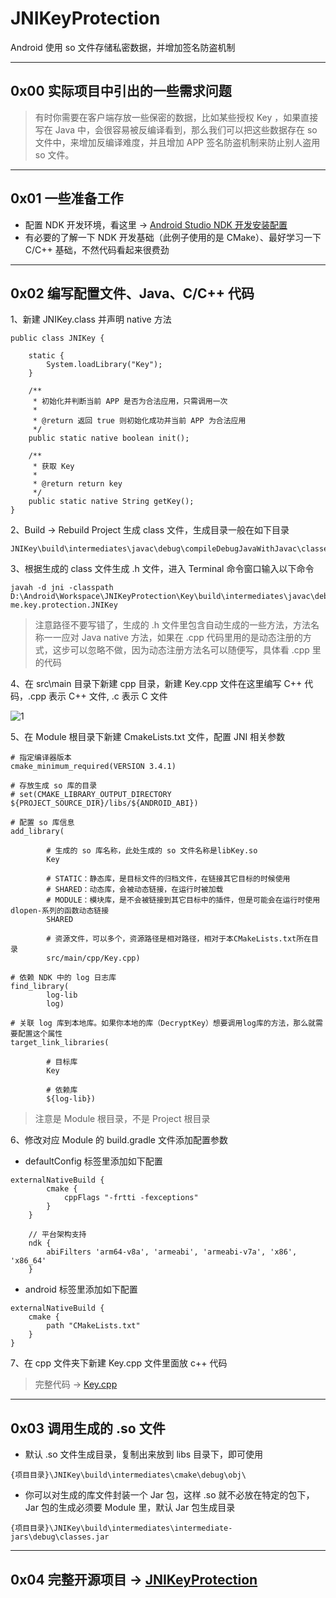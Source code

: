 # JNIKeyProtection
Android 使用 so 文件存储私密数据，并增加签名防盗机制

-------------------

## 0x00 实际项目中引出的一些需求问题
> 有时你需要在客户端存放一些保密的数据，比如某些授权 Key ，如果直接写在 Java 中，会很容易被反编译看到，那么我们可以把这些数据存在 so 文件中，来增加反编译难度，并且增加 APP 签名防盗机制来防止别人盗用 so 文件。

-------------------

## 0x01 一些准备工作
- 配置 NDK 开发环境，看这里 → [Android Studio NDK 开发安装配置](https://rockycoder.cn/android%20ndk/2018/01/18/Android-Studio-JNI-Exercise.html)  
- 有必要的了解一下 NDK 开发基础（此例子使用的是 CMake）、最好学习一下 C/C++ 基础，不然代码看起来很费劲

-------------------

## 0x02 编写配置文件、Java、C/C++ 代码
1、新建 JNIKey.class 并声明 native 方法

```
public class JNIKey {

    static {
        System.loadLibrary("Key");
    }

    /**
     * 初始化并判断当前 APP 是否为合法应用，只需调用一次
     *
     * @return 返回 true 则初始化成功并当前 APP 为合法应用
     */
    public static native boolean init();

    /**
     * 获取 Key
     *
     * @return return key
     */
    public static native String getKey();
}
```

2、Build → Rebuild Project 生成 class 文件，生成目录一般在如下目录

```
JNIKey\build\intermediates\javac\debug\compileDebugJavaWithJavac\classes\me\key\protection\
```

3、根据生成的 class 文件生成 .h 文件，进入 Terminal 命令窗口输入以下命令

```
javah -d jni -classpath D:\Android\Workspace\JNIKeyProtection\Key\build\intermediates\javac\debug\compileDebugJavaWithJavac\classes me.key.protection.JNIKey
```

> 注意路径不要写错了，生成的 .h 文件里包含自动生成的一些方法，方法名称一一应对 Java native 方法，如果在 .cpp 代码里用的是动态注册的方式，这步可以忽略不做，因为动态注册方法名可以随便写，具体看 .cpp 里的代码

4、在 src\main 目录下新建 cpp 目录，新建 Key.cpp 文件在这里编写 C++ 代码，.cpp 表示 C++ 文件, .c 表示 C 文件

![1](/assets/image/2018-11-18/2018-11-18_1.png)

5、在 Module 根目录下新建 CmakeLists.txt 文件，配置 JNI 相关参数

```
# 指定编译器版本
cmake_minimum_required(VERSION 3.4.1)

# 存放生成 so 库的目录
# set(CMAKE_LIBRARY_OUTPUT_DIRECTORY ${PROJECT_SOURCE_DIR}/libs/${ANDROID_ABI})

# 配置 so 库信息
add_library(

        # 生成的 so 库名称，此处生成的 so 文件名称是libKey.so
        Key

        # STATIC：静态库，是目标文件的归档文件，在链接其它目标的时候使用
        # SHARED：动态库，会被动态链接，在运行时被加载
        # MODULE：模块库，是不会被链接到其它目标中的插件，但是可能会在运行时使用dlopen-系列的函数动态链接
        SHARED

        # 资源文件，可以多个，资源路径是相对路径，相对于本CMakeLists.txt所在目录
        src/main/cpp/Key.cpp)

# 依赖 NDK 中的 log 日志库
find_library(
        log-lib
        log)

# 关联 log 库到本地库。如果你本地的库（DecryptKey）想要调用log库的方法，那么就需要配置这个属性
target_link_libraries(

        # 目标库
        Key

        # 依赖库
        ${log-lib})
```

> 注意是 Module 根目录，不是 Project 根目录

6、修改对应 Module 的 build.gradle 文件添加配置参数

- defaultConfig 标签里添加如下配置

```
externalNativeBuild {
        cmake {
            cppFlags "-frtti -fexceptions"
        }
    }

    // 平台架构支持
    ndk {
        abiFilters 'arm64-v8a', 'armeabi', 'armeabi-v7a', 'x86', 'x86_64'
    }
```

- android 标签里添加如下配置

```
externalNativeBuild {
    cmake {
        path "CMakeLists.txt"
    }
}
```

7、在 cpp 文件夹下新建 Key.cpp 文件里面放 c++ 代码
> 完整代码 → [Key.cpp](https://github.com/RockyQu/JNIKeyProtection/blob/master/JNIKey/src/main/cpp/Key.cpp)  

-------------------

## 0x03 调用生成的 .so 文件
- 默认 .so 文件生成目录，复制出来放到 libs 目录下，即可使用

```
{项目目录}\JNIKey\build\intermediates\cmake\debug\obj\
```

- 你可以对生成的库文件封装一个 Jar 包，这样 .so 就不必放在特定的包下，Jar 包的生成必须要 Module 里，默认 Jar 包生成目录

```
{项目目录}\JNIKey\build\intermediates\intermediate-jars\debug\classes.jar
```

-------------------

## 0x04 完整开源项目 → [JNIKeyProtection](https://github.com/RockyQu/JNIKeyProtection)
